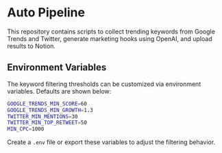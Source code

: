 # Auto Pipeline

This repository contains scripts to collect trending keywords from Google Trends and Twitter, generate marketing hooks using OpenAI, and upload results to Notion.

## Environment Variables

The keyword filtering thresholds can be customized via environment variables. Defaults are shown below:

```bash
GOOGLE_TRENDS_MIN_SCORE=60
GOOGLE_TRENDS_MIN_GROWTH=1.3
TWITTER_MIN_MENTIONS=30
TWITTER_MIN_TOP_RETWEET=50
MIN_CPC=1000
```

Create a `.env` file or export these variables to adjust the filtering behavior.
